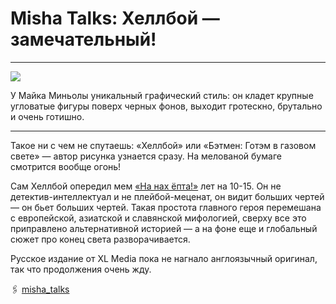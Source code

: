 # Misha Talks: Хеллбой — замечательный!

***

![](/2022/05/25/misha-talks/img/cover.jpg)

У Майка Миньолы уникальный графический стиль: он кладет крупные угловатые фигуры поверх черных фонов, выходит гротескно, брутально и очень готишно.

***

Такое ни с чем не спутаешь: «Хеллбой» или «Бэтмен: Готэм в газовом свете» — автор рисунка узнается сразу. На мелованой бумаге смотрится вообще огонь!

Сам Хеллбой опередил мем [«На нах ёпта!»](https://neolurk.org/w/images/3/34/Basicepta.jpg) лет на 10-15. Он не детектив-интеллектуал и не плейбой-меценат, он видит больших чертей — он бьет больших чертей. Такая простота главного героя перемешана с европейской, азиатской и славянской мифологией, сверху все это приправлено альтернативной историей — а на фоне еще и глобальный сюжет про конец света разворачивается.

Русское издание от XL Media пока не нагнало англоязычный оригинал, так что продолжения очень жду.

🖇️ [misha_talks](https://t.me/misha_talks/26)
